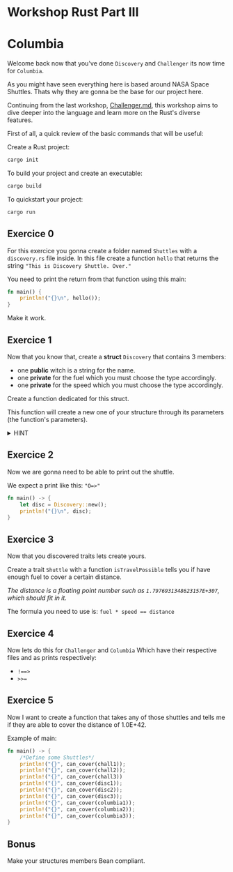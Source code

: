 # Workshop Rust Part III

# Columbia

Welcome back now that you've done `Discovery` and `Challenger` its now time for `Columbia`.

As you might have seen everything here is based around NASA Space Shuttles.
Thats why they are gonna be the base for our project here.

Continuing from the last workshop, [Challenger.md](https://github.com/MartinFillon/Workshop-rust/blob/main/Challenger.md), this workshop aims to dive deeper into the language and learn more on the Rust's diverse features.

First of all, a quick review of the basic commands that will be useful:

Create a Rust project:
```sh
cargo init
```

To build your project and create an executable:
```sh
cargo build
```

To quickstart your project:
```sh
cargo run
```

## Exercice 0

For this exercice you gonna create a folder named `Shuttles` with a `discovery.rs` file inside.
In this file create a function `hello` that returns the string `"This is Discovery Shuttle. Over."`

You need to print the return from that function using this main:

```rust
fn main() {
    println!("{}\n", hello());
}
```

Make it work.

## Exercice 1

Now that you know that, create a **struct** `Discovery` that contains 3 members:
- one **public** witch is a string for the name.
- one **private** for the fuel which you must choose the type accordingly.
- one **private** for the speed which you must choose the type accordingly.

Create a function dedicated for this struct.

This function will create a new one of your structure through its parameters (the function's parameters).

<details>
  <summary> HINT </summary>

  Look at `impl`
</details>

## Exercice 2

Now we are gonna need to be able to print out the shuttle.

We expect a print like this: `"O=>"`

```rust
fn main() -> {
    let disc = Discovery::new();
    println!("{}\n", disc);
}
```

## Exercice 3

Now that you discovered traits lets create yours.

Create a trait `Shuttle` with a function `isTravelPossible` tells you if have enough fuel to cover a certain distance.

*The distance is a floating point number such as `1.7976931348623157E+307`, which should fit in it.*

The formula you need to use is: `fuel * speed == distance`

## Exercice 4

Now lets do this for `Challenger` and `Columbia`
Which have their respective files and as prints respectively:

- `!==>`
- `>>=`

## Exercice 5

Now I want to create a function that takes any of those shuttles and tells me if they are able to cover the distance of 1.0E+42.

Example of main:

```rust
fn main() -> {
    /*Define some Shuttles*/
    println!("{}", can_cover(chall1));
    println!("{}", can_cover(chall2));
    println!("{}", can_cover(chall3))
    println!("{}", can_cover(disc1));
    println!("{}", can_cover(disc2));
    println!("{}", can_cover(disc3));
    println!("{}", can_cover(columbia1));
    println!("{}", can_cover(columbia2));
    println!("{}", can_cover(columbia3));
}
```

## Bonus

Make your structures members Bean compliant.
